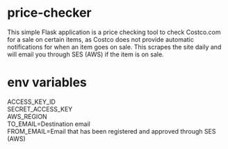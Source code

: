 # price-checker

This simple Flask application is a price checking tool to check Costco.com for a sale on certain items, as Costco does not provide automatic notifications for when an item goes on sale. This scrapes the site daily and will email you through SES (AWS) if the item is on sale.

# env variables

ACCESS_KEY_ID  
SECRET_ACCESS_KEY  
AWS_REGION  
TO_EMAIL=Destination email  
FROM_EMAIL=Email that has been registered and approved through SES (AWS)  
